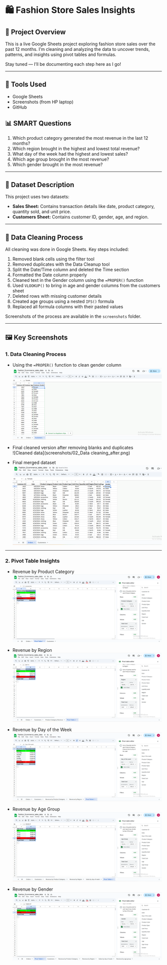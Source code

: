 # 🛍️ Fashion Store Sales Insights

## 📌 Project Overview
This is a live Google Sheets project exploring fashion store sales over the past 12 months. I’m cleaning and analyzing the data to uncover trends, patterns, and insights using pivot tables and formulas.

Stay tuned — I’ll be documenting each step here as I go!

---

## 🧰 Tools Used
- Google Sheets
- Screenshots (from HP laptop)
- GitHub

## 📊 SMART Questions

1. Which product category generated the most revenue in the last 12 months?
2. Which region brought in the highest and lowest total revenue?
3. What day of the week had the highest and lowest sales?
4. Which age group brought in the most revenue?
5. Which gender brought in the most revenue?

---

## 📁 Dataset Description

This project uses two datasets:

- **Sales Sheet:** Contains transaction details like date, product category, quantity sold, and unit price.
- **Customers Sheet:** Contains customer ID, gender, age, and region.

---

## 🧼 Data Cleaning Process

All cleaning was done in Google Sheets. Key steps included:

1. Removed blank cells using the filter tool  
2. Removed duplicates with the Data Cleanup tool  
3. Split the Date/Time column and deleted the Time section  
4. Formatted the Date column properly  
5. Cleaned text in the Gender column using the `=PROPER()` function  
6. Used `VLOOKUP()` to bring in age and gender columns from the customers sheet  
7. Deleted rows with missing customer details  
8. Created age groups using a nested `IFS()` formula  
9. Replaced all formula columns with their pasted values  

Screenshots of the process are available in the `screenshots` folder.

---

## 🖼️ Key Screenshots

### 1. Data Cleaning Process
- Using the `=PROPER()` function to clean gender column  
  ![Using PROPER formula](screenshots/GenderColumn_After_Cleanup.png)

- Final cleaned version after removing blanks and duplicates  
  ![Cleaned data](screenshots/02_Data cleaning_after.png)

- Final merged dataset  
  ![Merged dataset](screenshots/SalesSheet_age_gender_merged_cleaned.png)

---

### 2. Pivot Table Insights

- Revenue by Product Category  
  ![Pivot: Revenue by Product](screenshots/Revenue_by_product_category_PivotTable.png)

- Revenue by Region  
  ![Pivot: Revenue by Region](screenshots/Revenue_by_Region_PivotTable.png)

- Revenue by Day of the Week  
  ![Pivot: Revenue by Day](screenshots/Sales_by_day_of_week_pivotTable.png)

- Revenue by Age Group  
  ![Pivot: Revenue by Age Group](screenshots/age_group_revenue_PivotTable.png)

- Revenue by Gender  
  ![Pivot: Revenue by Gender](screenshots/Revenue_by_gender.png)

